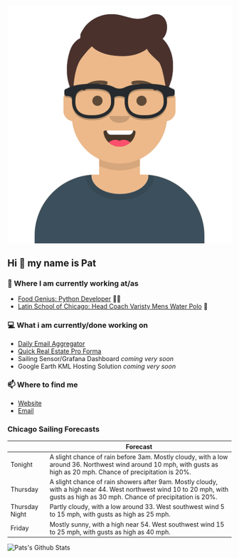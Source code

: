 [![Social banner for p-j-falconer](https://raw.githubusercontent.com/P-J-FALCONER/P-J-FALCONER/master/assets/avataaars.svg)](https://patfalconer.com/)
## Hi :wave: my name is Pat

### 💼 Where I am currently working at/as
- [Food Genius: Python Developer](https://getfoodgenius.com/) 🍔🐍
- [Latin School of Chicago: Head Coach Varisty Mens Water Polo](https://www.latinschool.org/) 🤽


### 💻 What i am currently/done working on
 - [Daily Email Aggregator](https://github.com/P-J-FALCONER/dott_daily_mail)
 - [Quick Real Estate Pro Forma](https://github.com/P-J-FALCONER/henry)
 - Sailing Sensor/Grafana Dashboard *coming very soon*
 - Google Earth KML Hosting Solution *coming very soon*

### 📫 Where to find me
 - [Website](https://patfalconer.com/)
 - [Email](mailto:patrick.j.falconer@gmail.com)


### Chicago Sailing Forecasts
|   | Forecast  |
|---|---|
| Tonight | A slight chance of rain before 3am. Mostly cloudy, with a low around 36. Northwest wind around 10 mph, with gusts as high as 20 mph. Chance of precipitation is 20%. |
| Thursday | A slight chance of rain showers after 9am. Mostly cloudy, with a high near 44. West northwest wind 10 to 20 mph, with gusts as high as 30 mph. Chance of precipitation is 20%. |
| Thursday Night | Partly cloudy, with a low around 33. West southwest wind 5 to 15 mph, with gusts as high as 25 mph. |
| Friday | Mostly sunny, with a high near 54. West southwest wind 15 to 25 mph, with gusts as high as 40 mph. |

![Pats's Github Stats](https://github-readme-stats.vercel.app/api?username=p-j-falconer&show_icons=true&theme=radical)
